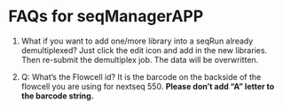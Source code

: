 # FAQs for seqManagerAPP 

1. What if you want to add one/more library into a seqRun already demultiplexed?
   Just click the edit icon and add in the new libraries. Then re-submit
the demultiplex job. The data will be overwritten. 

2. Q: What’s the Flowcell id?
   It is the barcode on the backside of the flowcell you are using for
nextseq 550. **Please don’t add “A” letter to the barcode string.**
